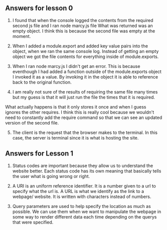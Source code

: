 ## Answers for lesson 0
1. I found that when the console logged the contents 
from the required second js file and I ran node marcy.js file
What was returned was an empty object. I think this is because the 
second file was empty at the moment. 

2. When I added a module.export and added key value pairs into the object, 
when we ran the same console log. Instead of getting an empty object we 
got the file contents for everything inside of module.exports. 

3. When I ran node marcy.js I didn't get an error. 
This is because eventhough I had added a function outside of the module.exports
object I invoked it as a value. By invoking it in the object it 
is able to reference back to the original function. 

4. I am really not sure of the results of requiring the same file 
many times but my guess is that it will just run the file the times 
that it is required. 

What actually happens is that it only stores it once and when I guess ignores the 
other requires. I think this is really cool because we wouldn't need to constantly 
add the require command so that we can see an updated version of the second file.

5. The client is the request that the browser makes to the terminal. In this case, 
the server is terminal since it is what is hosting the site. 

## Answers for Lesson 1
1. Status codes are important because they allow us to understand the website better. Each status code has its own meaning that basically tells the user what is going wrong or right. 

2. A URI is an uniform reference identifier. It is a number given to a url to specify what the url is. A URL is what we identify as the link to a webpage/ website. It is written with characters instead of numbers. 

3. Query parameters are used to help specify the location as much as possible. We can use them when we want to manipulate the webpage in some way to render different data each time depending on the querys that were specified. 
